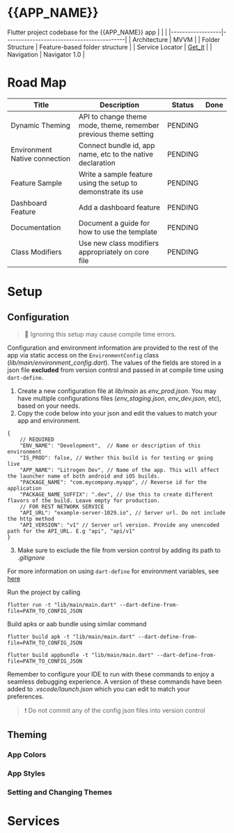 # {{APP_NAME}}
 Flutter project codebase for the {{APP_NAME}} app
|                  |                                           |
|------------------|-------------------------------------------|
| Architecture     | MVVM                                      |
| Folder Structure | Feature-based folder structure            |
| Service Locator  | [Get_it](https://pub.dev/packages/get_it) |
| Navigation       | Navigator 1.0                             |

# Road Map
| Title                         | Description                                                      | Status  | Done |
|-------------------------------|------------------------------------------------------------------|---------|------|
| Dynamic Theming               | API to change theme mode, theme, remember previous theme setting | PENDING |      |
| Environment Native connection | Connect bundle id, app name, etc to the native declaration       | PENDING |      |
| Feature Sample                | Write a sample feature using the setup to demonstrate its use    | PENDING |      |
| Dashboard Feature             | Add a dashboard feature                                          | PENDING |      |
| Documentation                 | Document a guide for how to use the template                     | PENDING |      |
| Class Modifiers               | Use new class modifiers appropriately on core file               | PENDING |      |

# Setup

## Configuration
> 🚨 Ignoring this setup may cause compile time errors. 

Configuration and environment information are provided to the rest of the app via static access on the `EnvironmentConfig` class (_lib/main/environment_config.dart_). The values of the fields are stored in a json file **excluded** from version control and passed in at compile time using `dart-define`. 

1. Create a new configuration file at _lib/main_ as _env_prod.json_. You may have multiple configurations files (_env_staging.json_, _env_dev.json_, etc), based on your needs.
2. Copy the code below into your json and edit the values to match your app and environment.

```
{
    // REQUIRED
    "ENV_NAME": "Development",  // Name or description of this environment
    "IS_PROD": false, // Wether this build is for testing or going live
    "APP_NAME": "Litrogen Dev", // Name of the app. This will affect the launcher name of both android and iOS builds.
    "PACKAGE_NAME": "com.mycompany.myapp", // Reverse id for the application
    "PACKAGE_NAME_SUFFIX": ".dev", // Use this to create different flavors of the build. Leave empty for production.
    // FOR REST NETWORK SERVICE
    "API_URL": "example-server-1029.io", // Server url. Do not include the http method 
    "API_VERSION": "v1" // Server url version. Provide any unencoded path for the API_URL. E.g "api", "api/v1" 
}
```
3. Make sure to exclude the file from version control by adding its path to _.gitignore_

For more information on using `dart-define` for environment variables, see [here](https://itnext.io/secure-your-flutter-project-the-right-way-to-set-environment-variables-with-compile-time-variables-67c3163ff9f4)


Run the project by calling 
```
flutter run -t "lib/main/main.dart" --dart-define-from-file=PATH_TO_CONFIG_JSON
```

Build apks or aab bundle using similar command
```
flutter build apk -t "lib/main/main.dart" --dart-define-from-file=PATH_TO_CONFIG_JSON
```
```
flutter build appbundle -t "lib/main/main.dart" --dart-define-from-file=PATH_TO_CONFIG_JSON
```

Remember to configure your IDE to run with these commands to enjoy a seamless debugging experience. A version of these commands have been added to _.vscode/launch.json_ which you can edit to match your preferences.
>❗ Do not commit any of the config json files into version control

## Theming 
### App Colors 
### App Styles 
### Setting and Changing Themes

# Services

# 
